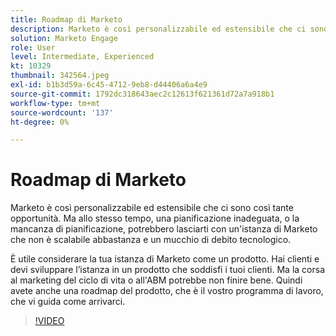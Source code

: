 ```yaml
---
title: Roadmap di Marketo
description: Marketo è così personalizzabile ed estensibile che ci sono così tante opportunità. Ma allo stesso tempo, una pianificazione inadeguata, o la mancanza di pianificazione, potrebbe lasciare con ... (Le descrizioni devono essere comprese tra 60 e 160 caratteri)
solution: Marketo Engage
role: User
level: Intermediate, Experienced
kt: 10329
thumbnail: 342564.jpeg
exl-id: b1b3d59a-6c45-4712-9eb8-d44406a6a4e9
source-git-commit: 1792dc318643aec2c12613f621361d72a7a918b1
workflow-type: tm+mt
source-wordcount: '137'
ht-degree: 0%

---
```


# Roadmap di Marketo

Marketo è così personalizzabile ed estensibile che ci sono così tante opportunità. Ma allo stesso tempo, una pianificazione inadeguata, o la mancanza di pianificazione, potrebbero lasciarti con un&#39;istanza di Marketo che non è scalabile abbastanza e un mucchio di debito tecnologico.

È utile considerare la tua istanza di Marketo come un prodotto. Hai clienti e devi sviluppare l’istanza in un prodotto che soddisfi i tuoi clienti. Ma la corsa al marketing del ciclo di vita o all&#39;ABM potrebbe non finire bene. Quindi avete anche una roadmap del prodotto, che è il vostro programma di lavoro, che vi guida come arrivarci.

>[!VIDEO](https://video.tv.adobe.com/v/342564/?quality=12&learn=on)
